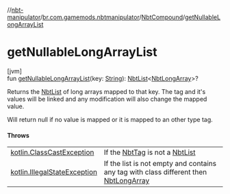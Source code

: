 //[nbt-manipulator](../../../index.md)/[br.com.gamemods.nbtmanipulator](../index.md)/[NbtCompound](index.md)/[getNullableLongArrayList](get-nullable-long-array-list.md)

# getNullableLongArrayList

[jvm]\
fun [getNullableLongArrayList](get-nullable-long-array-list.md)(key: [String](https://kotlinlang.org/api/latest/jvm/stdlib/kotlin/-string/index.html)): [NbtList](../-nbt-list/index.md)<[NbtLongArray](../-nbt-long-array/index.md)>?

Returns the [NbtList](../-nbt-list/index.md) of long arrays mapped to that key. The tag and it's values will be linked and any modification will also change the mapped value.

Will return null if no value is mapped or it is mapped to an other type tag.

#### Throws

| | |
|---|---|
| [kotlin.ClassCastException](https://kotlinlang.org/api/latest/jvm/stdlib/kotlin/-class-cast-exception/index.html) | If the [NbtTag](../-nbt-tag/index.md) is not a [NbtList](../-nbt-list/index.md) |
| [kotlin.IllegalStateException](https://kotlinlang.org/api/latest/jvm/stdlib/kotlin/-illegal-state-exception/index.html) | If the list is not empty and contains any tag with class different then [NbtLongArray](../-nbt-long-array/index.md) |
